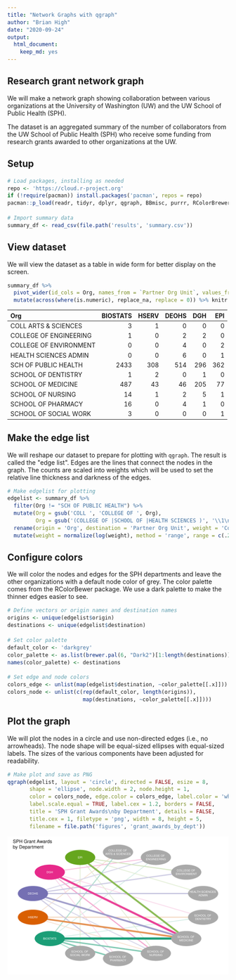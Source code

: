 ```yaml
---
title: "Network Graphs with qgraph"
author: "Brian High"
date: "2020-09-24"
output: 
  html_document:
    keep_md: yes
---
```




## Research grant network graph

We will make a network graph showing collaboration between various organizations 
at the University of Washington (UW) and the UW School of Public Health (SPH).

The dataset is an aggregated summary of the number of collaborators from the 
UW School of Public Health (SPH) who receive some funding from research grants 
awarded to other organizations at the UW.

## Setup


```r
# Load packages, installing as needed
repo <- 'https://cloud.r-project.org'
if (!require(pacman)) install.packages('pacman', repos = repo)
pacman::p_load(readr, tidyr, dplyr, qgraph, BBmisc, purrr, RColorBrewer)

# Import summary data
summary_df <- read_csv(file.path('results', 'summary.csv'))
```

## View dataset

We will view the dataset as a table in wide form for better display on the screen.


```r
summary_df %>% 
  pivot_wider(id_cols = Org, names_from = `Partner Org Unit`, values_from = Count) %>% 
  mutate(across(where(is.numeric), replace_na, replace = 0)) %>% knitr::kable()
```



|Org                    | BIOSTATS| HSERV| DEOHS| DGH| EPI|
|:----------------------|--------:|-----:|-----:|---:|---:|
|COLL ARTS & SCIENCES   |        3|     1|     0|   0|   0|
|COLLEGE OF ENGINEERING |        1|     0|     2|   2|   0|
|COLLEGE OF ENVIRONMENT |        0|     0|     4|   0|   2|
|HEALTH SCIENCES ADMIN  |        0|     0|     6|   0|   1|
|SCH OF PUBLIC HEALTH   |     2433|   308|   514| 296| 362|
|SCHOOL OF DENTISTRY    |        1|     2|     0|   1|   0|
|SCHOOL OF MEDICINE     |      487|    43|    46| 205|  77|
|SCHOOL OF NURSING      |       14|     1|     2|   5|   1|
|SCHOOL OF PHARMACY     |       16|     0|     4|   1|   0|
|SCHOOL OF SOCIAL WORK  |        3|     0|     0|   0|   1|

## Make the edge list

We will reshape our dataset to prepare for plotting with `qgraph`. The 
result is called the "edge list". Edges are the lines that connect the nodes 
in the graph. The counts are scaled into weights which will be used to set the 
relative line thickness and darkness of the edges.


```r
# Make edgelist for plotting
edgelist <- summary_df %>% 
  filter(Org != "SCH OF PUBLIC HEALTH") %>% 
  mutate(Org = gsub('COLL ', 'COLLEGE OF ', Org), 
         Org = gsub('(COLLEGE OF |SCHOOL OF |HEALTH SCIENCES )', '\\1\n', Org)) %>% 
  rename(origin = 'Org', destination = 'Partner Org Unit', weight = 'Count') %>% 
  mutate(weight = normalize(log(weight), method = 'range', range = c(.2, 1)))
```

## Configure colors

We will color the nodes and edges for the SPH departments and leave the other 
organizations with a default node color of grey. The color palette comes from 
the RColorBewer package. We use a dark palette to make the thinner edges easier 
to see.


```r
# Define vectors or origin names and destination names
origins <- unique(edgelist$origin)
destinations <- unique(edgelist$destination)

# Set color palette
default_color <- 'darkgrey'
color_palette <- as.list(brewer.pal(6, "Dark2")[1:length(destinations)])
names(color_palette) <- destinations

# Set edge and node colors
colors_edge <- unlist(map(edgelist$destination, ~color_palette[[.x]]))
colors_node <- unlist(c(rep(default_color, length(origins)), 
                        map(destinations, ~color_palette[[.x]])))
```

## Plot the graph

We will plot the nodes in a circle and use non-directed edges (i.e., no 
arrowheads). The node shape will be equal-sized ellipses with equal-sized 
labels. The sizes of the various components have been adjusted for readability. 


```r
# Make plot and save as PNG
qgraph(edgelist, layout = 'circle', directed = FALSE, esize = 8, 
       shape = 'ellipse', node.width = 2, node.height = 1, 
       color = colors_node, edge.color = colors_edge, label.color = 'white', 
       label.scale.equal = TRUE, label.cex = 1.2, borders = FALSE, 
       title = 'SPH Grant Awards\nby Department', details = FALSE, 
       title.cex = 1, filetype = 'png', width = 8, height = 5,
       filename = file.path('figures', 'grant_awards_by_dept'))
```

![](figures/grant_awards_by_dept.png)
